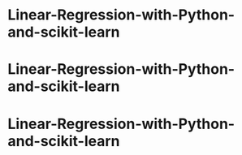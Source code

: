 # Linear-Regression-with-Python-and-scikit-learn
# Linear-Regression-with-Python-and-scikit-learn
# Linear-Regression-with-Python-and-scikit-learn
